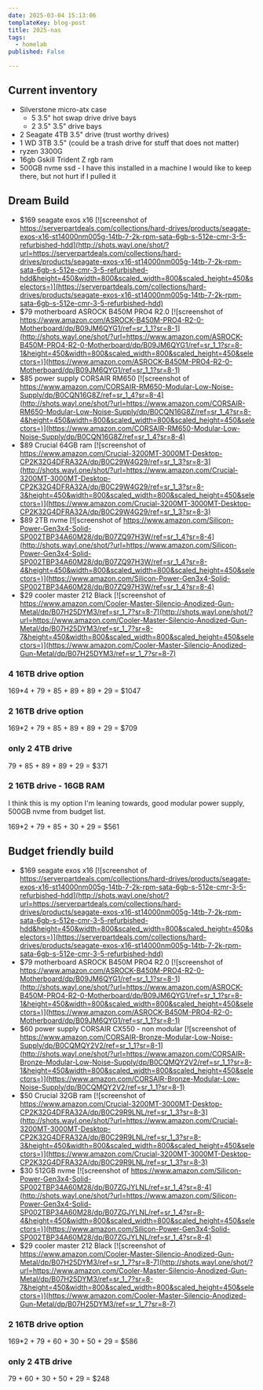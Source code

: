 ```yaml
---
date: 2025-03-04 15:13:06
templateKey: blog-post
title: 2025-nas
tags:
  - homelab
published: False

---
```



## Current inventory

* Silverstone micro-atx case
  * 5 3.5" hot swap drive drive bays
  * 2 3.5" 3.5" drive bays
* 2 Seagate 4TB 3.5" drive (trust worthy drives)
* 1 WD 3TB 3.5" (could be a trash drive for stuff that does not matter)
* ryzen 3300G
* 16gb Gskill Trident Z rgb ram
* 500GB nvme ssd - I have this installed in a machine I would like to keep there, but not hurt if I pulled it

## Dream Build

* $169 seagate exos x16
  [![screenshot of https://serverpartdeals.com/collections/hard-drives/products/seagate-exos-x16-st14000nm005g-14tb-7-2k-rpm-sata-6gb-s-512e-cmr-3-5-refurbished-hdd](http://shots.wayl.one/shot/?url=https://serverpartdeals.com/collections/hard-drives/products/seagate-exos-x16-st14000nm005g-14tb-7-2k-rpm-sata-6gb-s-512e-cmr-3-5-refurbished-hdd&height=450&width=800&scaled_width=800&scaled_height=450&selectors=)](https://serverpartdeals.com/collections/hard-drives/products/seagate-exos-x16-st14000nm005g-14tb-7-2k-rpm-sata-6gb-s-512e-cmr-3-5-refurbished-hdd)
* $79 motherboard ASROCK B450M PRO4 R2.0
  [![screenshot of https://www.amazon.com/ASROCK-B450M-PRO4-R2-0-Motherboard/dp/B09JM6QYG1/ref=sr_1_1?sr=8-1](http://shots.wayl.one/shot/?url=https://www.amazon.com/ASROCK-B450M-PRO4-R2-0-Motherboard/dp/B09JM6QYG1/ref=sr_1_1?sr=8-1&height=450&width=800&scaled_width=800&scaled_height=450&selectors=)](https://www.amazon.com/ASROCK-B450M-PRO4-R2-0-Motherboard/dp/B09JM6QYG1/ref=sr_1_1?sr=8-1)
* $85 power supply CORSAIR RM650
  [![screenshot of https://www.amazon.com/CORSAIR-RM650-Modular-Low-Noise-Supply/dp/B0CQN16G8Z/ref=sr_1_4?sr=8-4](http://shots.wayl.one/shot/?url=https://www.amazon.com/CORSAIR-RM650-Modular-Low-Noise-Supply/dp/B0CQN16G8Z/ref=sr_1_4?sr=8-4&height=450&width=800&scaled_width=800&scaled_height=450&selectors=)](https://www.amazon.com/CORSAIR-RM650-Modular-Low-Noise-Supply/dp/B0CQN16G8Z/ref=sr_1_4?sr=8-4)
* $89 Crucial 64GB ram
  [![screenshot of https://www.amazon.com/Crucial-3200MT-3000MT-Desktop-CP2K32G4DFRA32A/dp/B0C29W4G29/ref=sr_1_3?sr=8-3](http://shots.wayl.one/shot/?url=https://www.amazon.com/Crucial-3200MT-3000MT-Desktop-CP2K32G4DFRA32A/dp/B0C29W4G29/ref=sr_1_3?sr=8-3&height=450&width=800&scaled_width=800&scaled_height=450&selectors=)](https://www.amazon.com/Crucial-3200MT-3000MT-Desktop-CP2K32G4DFRA32A/dp/B0C29W4G29/ref=sr_1_3?sr=8-3)
* $89 2TB nvme
  [![screenshot of https://www.amazon.com/Silicon-Power-Gen3x4-Solid-SP002TBP34A60M28/dp/B07ZQ97H3W/ref=sr_1_4?sr=8-4](http://shots.wayl.one/shot/?url=https://www.amazon.com/Silicon-Power-Gen3x4-Solid-SP002TBP34A60M28/dp/B07ZQ97H3W/ref=sr_1_4?sr=8-4&height=450&width=800&scaled_width=800&scaled_height=450&selectors=)](https://www.amazon.com/Silicon-Power-Gen3x4-Solid-SP002TBP34A60M28/dp/B07ZQ97H3W/ref=sr_1_4?sr=8-4)
* $29 cooler master 212 Black
  [![screenshot of https://www.amazon.com/Cooler-Master-Silencio-Anodized-Gun-Metal/dp/B07H25DYM3/ref=sr_1_7?sr=8-7](http://shots.wayl.one/shot/?url=https://www.amazon.com/Cooler-Master-Silencio-Anodized-Gun-Metal/dp/B07H25DYM3/ref=sr_1_7?sr=8-7&height=450&width=800&scaled_width=800&scaled_height=450&selectors=)](https://www.amazon.com/Cooler-Master-Silencio-Anodized-Gun-Metal/dp/B07H25DYM3/ref=sr_1_7?sr=8-7)

### 4 16TB drive option

169*4 + 79 + 85 + 89 + 89 + 29
= $1047

### 2 16TB drive option

169*2 + 79 + 85 + 89 + 89 + 29
= $709

### only 2 4TB drive

79 + 85 + 89 + 89 + 29
= $371

### 2 16TB drive - 16GB RAM

I think this is my option I'm leaning towards, good modular power supply, 500GB nvme from budget list.

169*2 + 79 + 85 + 30 + 29
= $561

## Budget friendly build

* $169 seagate exos x16
  [![screenshot of https://serverpartdeals.com/collections/hard-drives/products/seagate-exos-x16-st14000nm005g-14tb-7-2k-rpm-sata-6gb-s-512e-cmr-3-5-refurbished-hdd](http://shots.wayl.one/shot/?url=https://serverpartdeals.com/collections/hard-drives/products/seagate-exos-x16-st14000nm005g-14tb-7-2k-rpm-sata-6gb-s-512e-cmr-3-5-refurbished-hdd&height=450&width=800&scaled_width=800&scaled_height=450&selectors=)](https://serverpartdeals.com/collections/hard-drives/products/seagate-exos-x16-st14000nm005g-14tb-7-2k-rpm-sata-6gb-s-512e-cmr-3-5-refurbished-hdd)
* $79 motherboard ASROCK B450M PRO4 R2.0
  [![screenshot of https://www.amazon.com/ASROCK-B450M-PRO4-R2-0-Motherboard/dp/B09JM6QYG1/ref=sr_1_1?sr=8-1](http://shots.wayl.one/shot/?url=https://www.amazon.com/ASROCK-B450M-PRO4-R2-0-Motherboard/dp/B09JM6QYG1/ref=sr_1_1?sr=8-1&height=450&width=800&scaled_width=800&scaled_height=450&selectors=)](https://www.amazon.com/ASROCK-B450M-PRO4-R2-0-Motherboard/dp/B09JM6QYG1/ref=sr_1_1?sr=8-1)
* $60 power supply CORSAIR CX550 - non modular
  [![screenshot of https://www.amazon.com/CORSAIR-Bronze-Modular-Low-Noise-Supply/dp/B0CQMQY2V2/ref=sr_1_1?sr=8-1](http://shots.wayl.one/shot/?url=https://www.amazon.com/CORSAIR-Bronze-Modular-Low-Noise-Supply/dp/B0CQMQY2V2/ref=sr_1_1?sr=8-1&height=450&width=800&scaled_width=800&scaled_height=450&selectors=)](https://www.amazon.com/CORSAIR-Bronze-Modular-Low-Noise-Supply/dp/B0CQMQY2V2/ref=sr_1_1?sr=8-1)
* $50 Crucial 32GB ram
  [![screenshot of https://www.amazon.com/Crucial-3200MT-3000MT-Desktop-CP2K32G4DFRA32A/dp/B0C29R9LNL/ref=sr_1_3?sr=8-3](http://shots.wayl.one/shot/?url=https://www.amazon.com/Crucial-3200MT-3000MT-Desktop-CP2K32G4DFRA32A/dp/B0C29R9LNL/ref=sr_1_3?sr=8-3&height=450&width=800&scaled_width=800&scaled_height=450&selectors=)](https://www.amazon.com/Crucial-3200MT-3000MT-Desktop-CP2K32G4DFRA32A/dp/B0C29R9LNL/ref=sr_1_3?sr=8-3)
* $30 512GB nvme
  [![screenshot of https://www.amazon.com/Silicon-Power-Gen3x4-Solid-SP002TBP34A60M28/dp/B07ZGJYLNL/ref=sr_1_4?sr=8-4](http://shots.wayl.one/shot/?url=https://www.amazon.com/Silicon-Power-Gen3x4-Solid-SP002TBP34A60M28/dp/B07ZGJYLNL/ref=sr_1_4?sr=8-4&height=450&width=800&scaled_width=800&scaled_height=450&selectors=)](https://www.amazon.com/Silicon-Power-Gen3x4-Solid-SP002TBP34A60M28/dp/B07ZGJYLNL/ref=sr_1_4?sr=8-4)
* $29 cooler master 212 Black
  [![screenshot of https://www.amazon.com/Cooler-Master-Silencio-Anodized-Gun-Metal/dp/B07H25DYM3/ref=sr_1_7?sr=8-7](http://shots.wayl.one/shot/?url=https://www.amazon.com/Cooler-Master-Silencio-Anodized-Gun-Metal/dp/B07H25DYM3/ref=sr_1_7?sr=8-7&height=450&width=800&scaled_width=800&scaled_height=450&selectors=)](https://www.amazon.com/Cooler-Master-Silencio-Anodized-Gun-Metal/dp/B07H25DYM3/ref=sr_1_7?sr=8-7)

### 2 16TB drive option

169*2 + 79 + 60 + 30 + 50 + 29
= $586

### only 2 4TB drive

79 + 60 + 30 + 50 + 29
= $248
